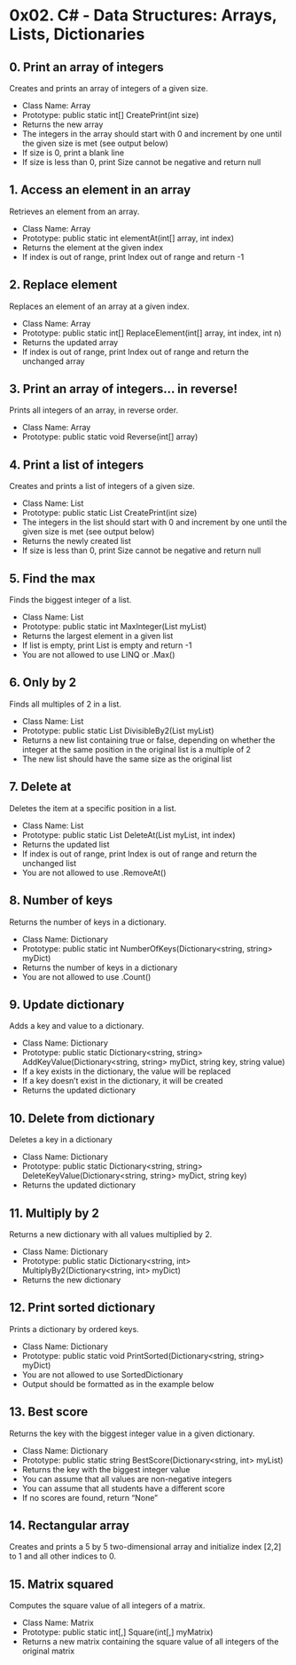 # 0x02. C# - Data Structures: Arrays, Lists, Dictionaries

## 0. Print an array of integers
Creates and prints an array of integers of a given size.
* Class Name: Array
* Prototype: public static int[] CreatePrint(int size)
* Returns the new array
* The integers in the array should start with 0 and increment by one until the given size is met (see output below)
* If size is 0, print a blank line
* If size is less than 0, print Size cannot be negative and return null

## 1. Access an element in an array
Retrieves an element from an array.
* Class Name: Array
* Prototype: public static int elementAt(int[] array, int index)
* Returns the element at the given index
* If index is out of range, print Index out of range and return -1

## 2. Replace element
Replaces an element of an array at a given index.
* Class Name: Array
* Prototype: public static int[] ReplaceElement(int[] array, int index, int n)
* Returns the updated array
* If index is out of range, print Index out of range and return the unchanged array

## 3. Print an array of integers... in reverse!
Prints all integers of an array, in reverse order.
* Class Name: Array
* Prototype: public static void Reverse(int[] array)

## 4. Print a list of integers
Creates and prints a list of integers of a given size.
* Class Name: List
* Prototype: public static List<int> CreatePrint(int size)
* The integers in the list should start with 0 and increment by one until the given size is met (see output below)
* Returns the newly created list
* If size is less than 0, print Size cannot be negative and return null

## 5. Find the max
Finds the biggest integer of a list.
* Class Name: List
* Prototype: public static int MaxInteger(List<int> myList)
* Returns the largest element in a given list
* If list is empty, print List is empty and return -1
* You are not allowed to use LINQ or .Max()

## 6. Only by 2
Finds all multiples of 2 in a list.
* Class Name: List
* Prototype: public static List<bool> DivisibleBy2(List<int> myList)
* Returns a new list containing true or false, depending on whether the integer at the same position in the original list is a multiple of 2
* The new list should have the same size as the original list

## 7. Delete at
Deletes the item at a specific position in a list.
* Class Name: List
* Prototype: public static List<int> DeleteAt(List<int> myList, int index)
* Returns the updated list
* If index is out of range, print Index is out of range and return the unchanged list
* You are not allowed to use .RemoveAt()

## 8. Number of keys
Returns the number of keys in a dictionary.
* Class Name: Dictionary
* Prototype: public static int NumberOfKeys(Dictionary<string, string> myDict)
* Returns the number of keys in a dictionary
* You are not allowed to use .Count()

## 9. Update dictionary
Adds a key and value to a dictionary.
* Class Name: Dictionary
* Prototype: public static Dictionary<string, string> AddKeyValue(Dictionary<string, string> myDict, string key, string value)
* If a key exists in the dictionary, the value will be replaced
* If a key doesn’t exist in the dictionary, it will be created
* Returns the updated dictionary

## 10. Delete from dictionary
Deletes a key in a dictionary
* Class Name: Dictionary
* Prototype: public static Dictionary<string, string> DeleteKeyValue(Dictionary<string, string> myDict, string key)
* Returns the updated dictionary

## 11. Multiply by 2
Returns a new dictionary with all values multiplied by 2.
* Class Name: Dictionary
* Prototype: public static Dictionary<string, int> MultiplyBy2(Dictionary<string, int> myDict)
* Returns the new dictionary

## 12. Print sorted dictionary
Prints a dictionary by ordered keys.
* Class Name: Dictionary
* Prototype: public static void PrintSorted(Dictionary<string, string> myDict)
* You are not allowed to use SortedDictionary
* Output should be formatted as in the example below

## 13. Best score
Returns the key with the biggest integer value in a given dictionary.
* Class Name: Dictionary
* Prototype: public static string BestScore(Dictionary<string, int> myList)
* Returns the key with the biggest integer value
* You can assume that all values are non-negative integers
* You can assume that all students have a different score
* If no scores are found, return “None”

## 14. Rectangular array
Creates and prints a 5 by 5 two-dimensional array and initialize index [2,2] to 1 and all other indices to 0.

## 15. Matrix squared
Computes the square value of all integers of a matrix.
* Class Name: Matrix
* Prototype: public static int[,] Square(int[,] myMatrix)
* Returns a new matrix containing the square value of all integers of the original matrix
